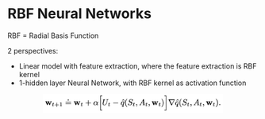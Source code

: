 # RBF Neural Networks

RBF = Radial Basis Function

2 perspectives:
+ Linear model with feature extraction, where the feature extraction is RBF
kernel
+ 1-hidden layer Neural Network, with RBF kernel as activation function

<p align="center">
<img
src="https://github.com/vdouet/Reinforcement-Learning/blob/master/02%20-%20Reinforcement%20Learning%20Specialization%20-%20Alberta%20University%20/Images/actionvaluesemigradient.png"
alt="Update rule" title="Update rule" width="363" height="38" />
</p>

